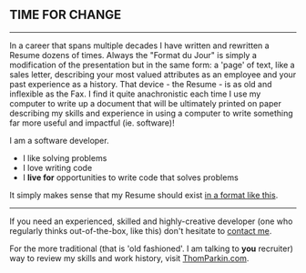## TIME FOR CHANGE
***

In a career that spans multiple decades I have written and rewritten a Resume dozens of times.  Always the "Format du Jour" is simply a modification of the presentation but in the same form: a 'page' of text, like a sales letter, describing your most valued attributes as an employee and your past experience as a history.
That device - the Resume - is as old and inflexible as the Fax.  I find it quite anachronistic each time I use my computer to write up a document that will be ultimately printed on paper describing my skills and experience in using a computer to write something far more useful and impactful (ie. software)!

I am a software developer.  

 * I like solving problems
 * I love writing code
 * I __live for__ opportunities to write code that solves problems

It simply makes sense that my Resume should exist [in a format like this](ABOUTME.md).

***
If you need an experienced, skilled and highly-creative developer (one who regularly thinks out-of-the-box, like this) don't hesitate to [contact me](mailt:parkin_thom@hotmail.com).

For the more traditional (that is 'old fashioned'.  I am talking to __you__ recruiter) way to review my skills and work history, visit [ThomParkin.com](http://www.thomparkin.com).
